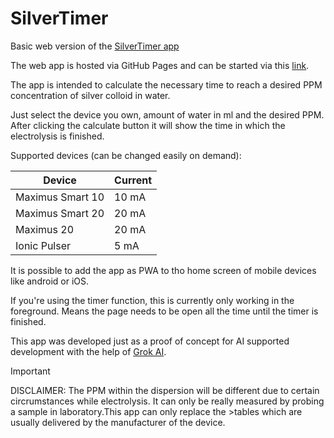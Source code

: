 # SilverTimer

Basic web version of the [SilverTimer app](https://www.holzapfel-online.de/silvertimer/)

The web app is hosted via GitHub Pages and can be started via this [link](https://ceotjoe.github.io/SilverTimer_PWA/).

The app is intended to calculate the necessary time to reach a desired PPM concentration of silver colloid in water.

Just select the device you own, amount of water in ml and the desired PPM. After clicking the calculate button it will show the time in which the electrolysis is finished.

Supported devices (can be changed easily on demand):

|Device|Current|
|---|---|
|Maximus Smart 10|10 mA|
|Maximus Smart 20|20 mA|
|Maximus 20|20 mA|
|Ionic Pulser|5 mA|

It is possible to add the app as PWA to tho home screen of mobile devices like android or iOS.

If you're using the timer function, this is currently only working in the foreground. Means the page needs to be open all the time until the timer is finished.

This app was developed just as a proof of concept for AI supported development with the help of [Grok AI](https://grok.com). 

>[!IMPORTANT]
>DISCLAIMER: The PPM within the dispersion will be different due to certain circrumstances while electrolysis. It can only be really measured by probing a sample in laboratory.This app can only replace the >tables which are usually delivered by the manufacturer of the device.

